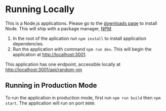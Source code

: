 # Running Locally

This is a Node.js applications. Please go to the [downloads page](https://nodejs.org/en/download/) to install Node. This will ship with a package manager, [NPM](https://www.npmjs.com/get-npm).

1. In the root of the aplication run `npm install` to install application dependencies.
2. Run the application with command `npm run dev`. This will begin the application at [http://localhost:3001](http://localhost:3001).

This application has one endpoint, accessible locally at [http://localhost:3001/api/random-vin](http://localhost:3001/api/random-vin)

## Running in Production Mode

To run the application in production mode, first run `npm run build` then `npm start`.  The application will run on port `8080`.
